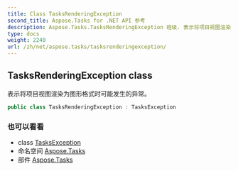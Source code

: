 ```yaml
---
title: Class TasksRenderingException
second_title: Aspose.Tasks for .NET API 参考
description: Aspose.Tasks.TasksRenderingException 班级. 表示将项目视图渲染为图形格式时可能发生的异常
type: docs
weight: 2240
url: /zh/net/aspose.tasks/tasksrenderingexception/
---
```

## TasksRenderingException class

表示将项目视图渲染为图形格式时可能发生的异常。

```csharp
public class TasksRenderingException : TasksException
```

### 也可以看看

* class [TasksException](../tasksexception/)
* 命名空间 [Aspose.Tasks](../../aspose.tasks/)
* 部件 [Aspose.Tasks](../../)


